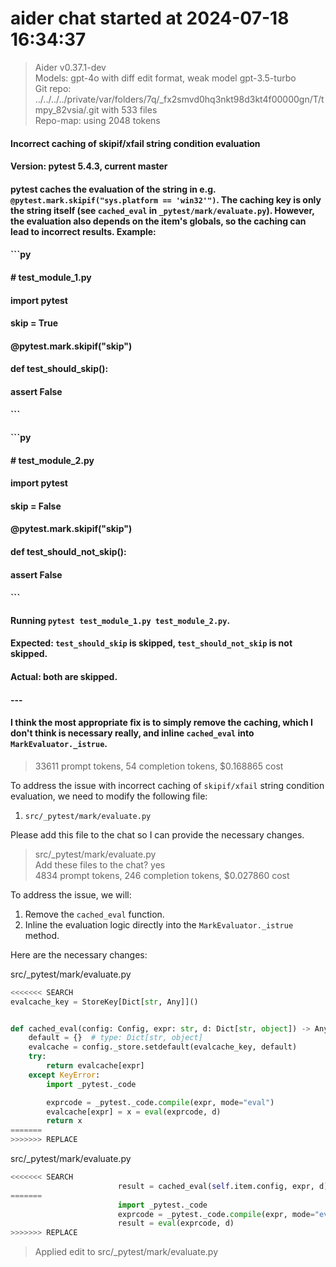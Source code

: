 
# aider chat started at 2024-07-18 16:34:37

> Aider v0.37.1-dev  
> Models: gpt-4o with diff edit format, weak model gpt-3.5-turbo  
> Git repo: ../../../../private/var/folders/7q/_fx2smvd0hq3nkt98d3kt4f00000gn/T/tmpy_82vsia/.git with 533 files  
> Repo-map: using 2048 tokens  

#### Incorrect caching of skipif/xfail string condition evaluation  
#### Version: pytest 5.4.3, current master  
####   
#### pytest caches the evaluation of the string in e.g. `@pytest.mark.skipif("sys.platform == 'win32'")`. The caching key is only the string itself (see `cached_eval` in `_pytest/mark/evaluate.py`). However, the evaluation also depends on the item's globals, so the caching can lead to incorrect results. Example:  
####   
#### ```py  
#### # test_module_1.py  
#### import pytest  
####   
#### skip = True  
####   
#### @pytest.mark.skipif("skip")  
#### def test_should_skip():  
####     assert False  
#### ```  
####   
#### ```py  
#### # test_module_2.py  
#### import pytest  
####   
#### skip = False  
####   
#### @pytest.mark.skipif("skip")  
#### def test_should_not_skip():  
####     assert False  
#### ```  
####   
#### Running `pytest test_module_1.py test_module_2.py`.  
####   
#### Expected: `test_should_skip` is skipped, `test_should_not_skip` is not skipped.  
####   
#### Actual: both are skipped.  
####   
#### ---  
####   
#### I think the most appropriate fix is to simply remove the caching, which I don't think is necessary really, and inline `cached_eval` into `MarkEvaluator._istrue`.  
> 33611 prompt tokens, 54 completion tokens, $0.168865 cost  

To address the issue with incorrect caching of `skipif/xfail` string condition evaluation, we need to modify the following file:

1. `src/_pytest/mark/evaluate.py`

Please add this file to the chat so I can provide the necessary changes.

> src/_pytest/mark/evaluate.py  
> Add these files to the chat? yes  
> 4834 prompt tokens, 246 completion tokens, $0.027860 cost  

To address the issue, we will:

1. Remove the `cached_eval` function.
2. Inline the evaluation logic directly into the `MarkEvaluator._istrue` method.

Here are the necessary changes:

src/_pytest/mark/evaluate.py
```python
<<<<<<< SEARCH
evalcache_key = StoreKey[Dict[str, Any]]()


def cached_eval(config: Config, expr: str, d: Dict[str, object]) -> Any:
    default = {}  # type: Dict[str, object]
    evalcache = config._store.setdefault(evalcache_key, default)
    try:
        return evalcache[expr]
    except KeyError:
        import _pytest._code

        exprcode = _pytest._code.compile(expr, mode="eval")
        evalcache[expr] = x = eval(exprcode, d)
        return x
=======
>>>>>>> REPLACE
```

src/_pytest/mark/evaluate.py
```python
<<<<<<< SEARCH
                        result = cached_eval(self.item.config, expr, d)
=======
                        import _pytest._code
                        exprcode = _pytest._code.compile(expr, mode="eval")
                        result = eval(exprcode, d)
>>>>>>> REPLACE
```

> Applied edit to src/_pytest/mark/evaluate.py  

